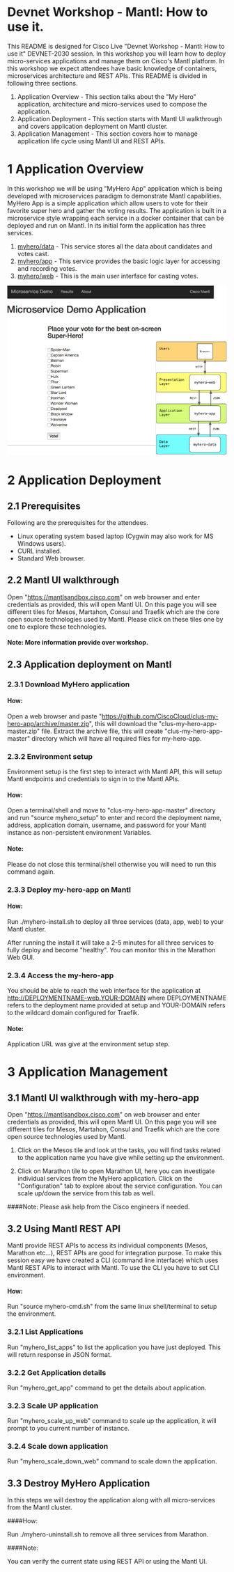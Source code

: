 # Devnet Workshop - Mantl: How to use it.

This README is designed for Cisco Live "Devnet Workshop - Mantl: How to use it" DEVNET-2030 session. In this workshop you will learn how to deploy  micro-services applications and manage them on Cisco's Mantl platform. In this workshop we expect attendees have basic knowledge of containers, microservices architecture and REST APIs. This README is divided in following three sections.

1. Application Overview - This section talks about the "My Hero" application, architecture and micro-services used to compose the application.
2. Application Deployment - This section starts with Mantl UI walkthrough and covers application deployment on Mantl cluster.
3. Application Management - This section covers how to manage application life cycle using Mantl UI and REST APIs.


# 1 Application Overview

In this workshop we will be using "MyHero App" application which is being developed with microservices paradigm to demonstrate Mantl capabilities. MyHero App is a simple application which allow users to vote for their favorite super hero and gather the voting results. The application is built in a microservice style wrapping each service in a docker container that can be deployed and run on Mantl.  In its initial form the application has three services.

1. [myhero/data](https://github.com/hpreston/myhero_data) - This service stores all the data about candidates and votes cast.
2. [myhero/app](https://github.com/hpreston/myhero_app) - This service provides the basic logic layer for accessing and recording votes.
3. [myhero/web](https://github.com/hpreston/myhero_web) - This is the main user interface for casting votes.

![MyHero Demo Application](diagrams/myhero-demo-i1.png)

# 2 Application Deployment

## 2.1 Prerequisites

Following are the prerequisites for the attendees.

- Linux operating system based laptop (Cygwin may also work for MS Windows users).
- CURL installed.
- Standard Web browser.

## 2.2 Mantl UI walkthrough

Open "https://mantlsandbox.cisco.com" on web browser and enter credentials as provided, this will open Mantl UI. On this page you will see different tiles for Mesos, Martahon, Consul and Traefik which are the core open source technologies used by Mantl. Please click on these  tiles one by one to explore these technologies.

#### Note: More information provide over workshop.   

## 2.3 Application deployment on Mantl

### 2.3.1 Download MyHero application

#### How:

Open a web browser and paste "https://github.com/CiscoCloud/clus-my-hero-app/archive/master.zip", this will download the "clus-my-hero-app-master.zip" file. Extract the archive file, this will create "clus-my-hero-app-master" directory which will have all required files for my-hero-app.

### 2.3.2 Environment setup

Environment setup is the first step to interact with Mantl API, this will setup Mantl endpoints and credentials to sign in to the Mantl APIs.

#### How:
Open a terminal/shell and move to "clus-my-hero-app-master" directory and run "source myhero_setup" to enter and record the deployment name, address, application domain, username, and password for your Mantl instance as non-persistent environment Variables.

#### Note:
Please do not close this terminal/shell otherwise you will need to run this command again.

### 2.3.3 Deploy my-hero-app on Mantl

#### How:
Run ./myhero-install.sh to deploy all three services (data, app, web) to your Mantl cluster.

After running the install it will take a 2-5 minutes for all three services to fully deploy and become "healthy". You can monitor this in the Marathon Web GUI.

### 2.3.4 Access the my-hero-app

You should be able to reach the web interface for the application at http://DEPLOYMENTNAME-web.YOUR-DOMAIN where DEPLOYMENTNAME refers to the deployment name provided at setup and YOUR-DOMAIN refers to the wildcard domain configured for Traefik.

#### Note:

Application URL was give at the environment setup step.

# 3 Application Management

## 3.1 Mantl UI walkthrough with my-hero-app

Open "https://mantlsandbox.cisco.com" on web browser and enter credentials as provided, this will open Mantl UI. On this page you will see different tiles for Mesos, Martahon, Consul and Traefik which are the core open source technologies used by Mantl.

1. Click on the Mesos tile and look at the tasks, you will find tasks related to the application name you have give while setting up the environment.

2. Click on Marathon tile to open Marathon UI, here you can investigate individual services from the MyHero application. Click on the "Configuration" tab to explore about the service configuration. You can scale up/down the service from this tab as well.

####Note:
Please ask help from the Cisco engineers if needed.    


## 3.2 Using Mantl REST API

Mantl provide REST APIs to access its individual components (Mesos, Marathon etc...), REST APIs are good for integration purpose. To make this session easy we have created a CLI (command line interface) which uses Mantl REST APIs to interact with Mantl. To use the CLI you have to set CLI environment.   

#### How:

Run "source myhero-cmd.sh" from the same linux shell/terminal to setup the environment.

### 3.2.1 List Applications

Run "myhero_list_apps" to list the application you have just deployed. This will return response in JSON format.


### 3.2.2 Get Application details

Run "myhero_get_app" command to get the details about application.

### 3.2.3 Scale UP application

Run "myhero_scale_up_web" command to scale up the application, it will prompt to you current number of instance.  

### 3.2.4 Scale down application

Run "myhero_scale_down_web" command to scale down the application.

## 3.3 Destroy MyHero Application

In this steps we will destroy the application along with all micro-services from the Mantl cluster.

####How:

Run ./myhero-uninstall.sh to remove all three services from Marathon.

####Note:

You can verify the current state using REST API or using the Mantl UI.
